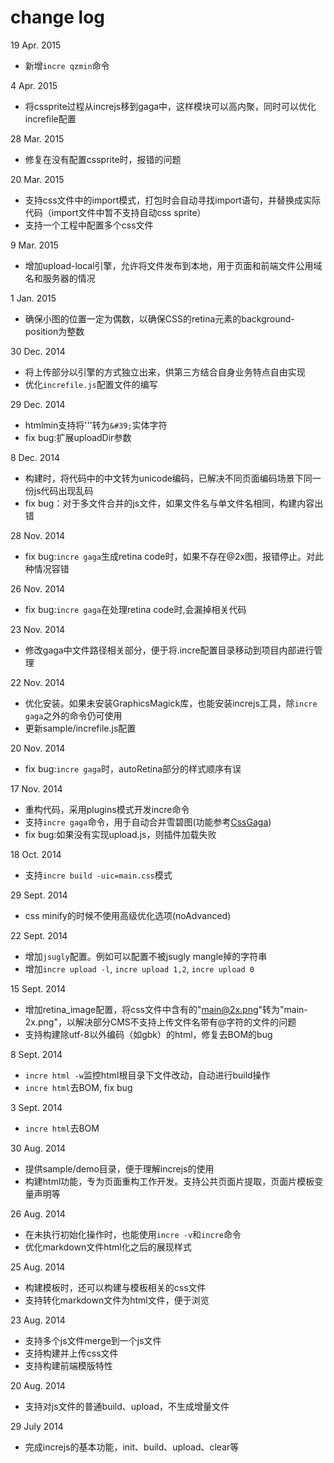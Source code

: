 change log
============
19 Apr. 2015
 * 新增`incre qzmin`命令

4 Apr. 2015
 * 将cssprite过程从increjs移到gaga中，这样模块可以高内聚，同时可以优化increfile配置

28 Mar. 2015
 * 修复在没有配置cssprite时，报错的问题

20 Mar. 2015
 * 支持css文件中的import模式，打包时会自动寻找import语句，并替换成实际代码（import文件中暂不支持自动css sprite）
 * 支持一个工程中配置多个css文件

9 Mar. 2015
 * 增加upload-local引擎，允许将文件发布到本地，用于页面和前端文件公用域名和服务器的情况

1 Jan. 2015
 * 确保小图的位置一定为偶数，以确保CSS的retina元素的background-position为整数

30 Dec. 2014
 * 将上传部分以引擎的方式独立出来，供第三方结合自身业务特点自由实现
 * 优化`increfile.js`配置文件的编写

29 Dec. 2014
 * htmlmin支持将'\''转为`&#39;`实体字符
 * fix bug:扩展uploadDir参数

8 Dec. 2014
 * 构建时，将代码中的中文转为unicode编码，已解决不同页面编码场景下同一份js代码出现乱码
 * fix bug：对于多文件合并的js文件，如果文件名与单文件名相同，构建内容出错

28 Nov. 2014
 * fix bug:`incre gaga`生成retina code时，如果不存在@2x图，报错停止。对此种情况容错

26 Nov. 2014
 * fix bug:`incre gaga`在处理retina code时,会漏掉相关代码

23 Nov. 2014
 * 修改gaga中文件路径相关部分，便于将.incre配置目录移动到项目内部进行管理

22 Nov. 2014
 * 优化安装。如果未安装GraphicsMagick库，也能安装increjs工具，除`incre gaga`之外的命令仍可使用
 * 更新sample/increfile.js配置

20 Nov. 2014
 * fix bug:`incre gaga`时，autoRetina部分的样式顺序有误

17 Nov. 2014
 * 重构代码，采用plugins模式开发incre命令
 * 支持`incre gaga`命令，用于自动合并雪碧图(功能参考[CssGaga](http://www.99css.com/archives/542))
 * fix bug:如果没有实现upload.js，则插件加载失败

18 Oct. 2014
 * 支持`incre build -uic=main.css`模式

29 Sept. 2014
 * css minify的时候不使用高级优化选项(noAdvanced)

22 Sept. 2014
 * 增加`jsugly`配置。例如可以配置不被jsugly mangle掉的字符串
 * 增加`incre upload -l`, `incre upload 1,2`, `incre upload 0`

15 Sept. 2014
 * 增加retina_image配置，将css文件中含有的"main@2x.png"转为"main-2x.png"，以解决部分CMS不支持上传文件名带有@字符的文件的问题
 * 支持构建除utf-8以外编码（如gbk）的html，修复去BOM的bug

8 Sept. 2014
 * `incre html -w`监控html根目录下文件改动，自动进行build操作
 * `incre html`去BOM, fix bug

3 Sept. 2014
 * `incre html`去BOM

30 Aug. 2014
 * 提供sample/demo目录，便于理解increjs的使用
 * 构建html功能，专为页面重构工作开发。支持公共页面片提取，页面片模板变量声明等

26 Aug. 2014
 * 在未执行初始化操作时，也能使用`incre -v`和`incre`命令
 * 优化markdown文件html化之后的展现样式

25 Aug. 2014
 * 构建模板时，还可以构建与模板相关的css文件
 * 支持转化markdown文件为html文件，便于浏览

23 Aug. 2014
 * 支持多个js文件merge到一个js文件
 * 支持构建并上传css文件
 * 支持构建前端模版特性

20 Aug. 2014
 * 支持对js文件的普通build、upload，不生成增量文件

29 July 2014
 * 完成increjs的基本功能，init、build、upload、clear等
